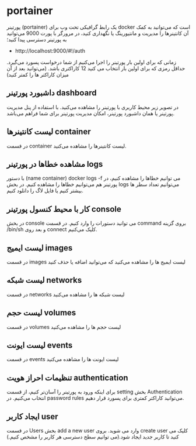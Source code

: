 # portainer

پورتینر (portainer) یک رابط گرافیکی تحت وب برای docker است که می‌توانید به کمک آن کانتینرها را مدیریت و مانتیورینگ یا نگهداری کنید، در مرورگر با پورت 9000 می‌توانید به پورتینر دسترسی پیدا کنید؛

- http://localhost:9000/#!/auth

زمانی که برای اولین بار پورتینر را اجرا می‌کنیم از شما درخواست پسورد می‌گیرد. حداقل رمزی که برای اولین بار انتخاب می کنید 12 کاراکتری باشد. (می‌توانید بعد از آن میزان کاراکتر ها را کمتر کنید)


## داشبورد پورتینر dashboard
در تصویر زیر محیط کاربری با پورتینر را مشاهده می‌کنید. با استفاده از پنل مدیریت پورتینر یا همان داشبورد پورتینر، امکان مدیریت پورتینر برای شما فراهم می‌باشد.  

## لیست کانتینرها container
در قسمت container لیست کانتینرها را مشاهده می‌کنید.

## مشاهده خطاها در پورتینر logs
با دستور (name container) docker logs -f می توانیم خطاها را مشاهده کنیم، در پورتینر هم می‌توانیم خطاها را مشاهده کنیم. در بخش logs می‌توانیم تعداد سطر ها بیشتر کنیم یا فایل لاگ را دانلود کنیم.

## کار با محیط کنسول پورتینر console
در بخش console می توانید دستورات را وارد کنیم. در قسمت command بروی گزینه /bin/sh و بعد روی connect کلیک می‌کنیم.

## لیست ایمیج images
در قسمت images لیست ایمیج ها را مشاهده می‌کنید که می‌توانید اضافه یا حذف کنید

## لیست شبکه networks
در قسمت networks لیست شبکه ها را مشاهده می‌کنید

## لیست حجم volumes
در قسمت volumes لیست حجم ها را مشاهده می‌کنید

## لیست ایونت events
در قسمت events لیست ایونت ها را مشاهده می‌کنید

## تنظیمات احراز هویت authentication
برای اینکه ورود به پورتینر را آسان‌تر کنیم، از قسمت setting بخش Authentication انتخاب می‌کنیم. در password rules می‌توانید کاراکتر کمتری برای پسورد قرار دهیم.

##	ایجاد کاربر user
در قسمت Users بخش add a new user وارد می شوید. بروی create user کلیک می کنید تا کاربر جدید ایجاد شود.(می توانیم سطح دسترسی هر کاربر را مشخص کنیم.) 





